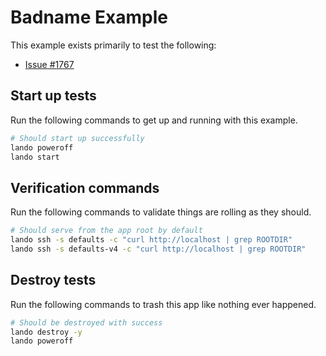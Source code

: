 Badname Example
===============

This example exists primarily to test the following:

* [Issue #1767](https://github.com/lando/lando/issues/1767)

Start up tests
--------------

Run the following commands to get up and running with this example.

```bash
# Should start up successfully
lando poweroff
lando start
```

Verification commands
---------------------

Run the following commands to validate things are rolling as they should.

```bash
# Should serve from the app root by default
lando ssh -s defaults -c "curl http://localhost | grep ROOTDIR"
lando ssh -s defaults-v4 -c "curl http://localhost | grep ROOTDIR"
```

Destroy tests
-------------

Run the following commands to trash this app like nothing ever happened.

```bash
# Should be destroyed with success
lando destroy -y
lando poweroff
```
